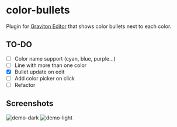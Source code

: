 # color-bullets
Plugin for [Graviton Editor](https://github.com/Graviton-Code-Editor/Graviton-App) that shows color bullets next to each color.

## TO-DO
- [ ] Color name support (cyan, blue, purple...)
- [ ] Line with more than one color
- [x] Bullet update on edit
- [ ] Add color picker on click
- [ ] Refactor

## Screenshots
![demo-dark](https://i.imgur.com/dNRHQMo.png)
![demo-light](https://i.imgur.com/fcJcFYE.png)